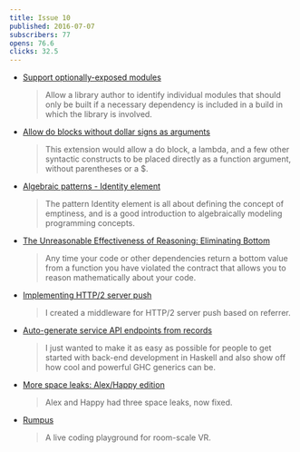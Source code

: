 ```yaml
---
title: Issue 10
published: 2016-07-07
subscribers: 77
opens: 76.6
clicks: 32.5
---
```


- [Support optionally-exposed modules](https://github.com/sol/hpack/pull/112)

  > Allow a library author to identify individual modules that should only be built if a necessary dependency is included in a build in which the library is involved.

- [Allow do blocks without dollar signs as arguments](https://ghc.haskell.org/trac/ghc/ticket/10843)

  > This extension would allow a do block, a lambda, and a few other syntactic constructs to be placed directly as a function argument, without parentheses or a $.

- [Algebraic patterns - Identity element](http://philipnilsson.github.io/Badness10k/posts/2016-06-29-functional-patterns-identity-element.html)

  > The pattern Identity element is all about defining the concept of emptiness, and is a good introduction to algebraically modeling programming concepts.

- [The Unreasonable Effectiveness of Reasoning: Eliminating Bottom](http://typed.funops.co/tutorials/2016/05/25/unreasonable-effectiveness-of-reasoning-understanding-bottom.html)

  > Any time your code or other dependencies return a bottom value from a function you have violated the contract that allows you to reason mathematically about your code.

- [Implementing HTTP/2 server push](http://www.yesodweb.com/blog/2016/07/http2-server-push)

  > I created a middleware for HTTP/2 server push based on referrer.

- [Auto-generate service API endpoints from records](http://www.haskellforall.com/2016/07/auto-generate-service-api-endpoints.html)

  > I just wanted to make it as easy as possible for people to get started with back-end development in Haskell and also show off how cool and powerful GHC generics can be.

- [More space leaks: Alex/Happy edition](https://neilmitchell.blogspot.de/2016/07/more-space-leaks-alexhappy-edition.html)

  > Alex and Happy had three space leaks, now fixed.

- [Rumpus](https://www.youtube.com/watch?v=pnEdY2Qttvw)

  > A live coding playground for room-scale VR.
